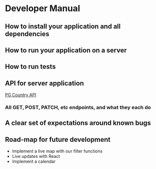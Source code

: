 # Developer Manual
## How to install your application and all dependencies


## How to run your application on a server


## How to run tests


## API for server application 
[PG Country API](https://data.princegeorgescountymd.gov/resource/sphi-rwax.json)
### All GET, POST, PATCH, etc endpoints, and what they each do

## A clear set of expectations around known bugs


## Road-map for future development
* Implement a live map with our filter functions
* Live updates with React
* Implement a calendar
